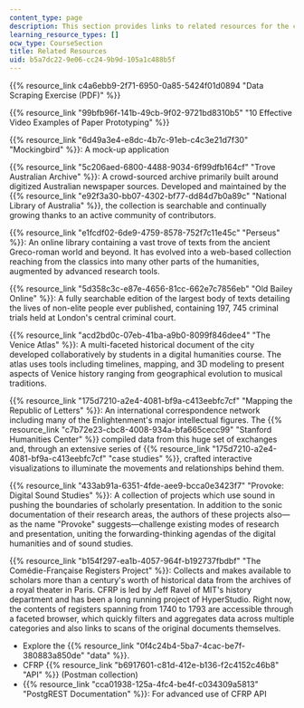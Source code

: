 ```yaml
---
content_type: page
description: This section provides links to related resources for the course.
learning_resource_types: []
ocw_type: CourseSection
title: Related Resources
uid: b5a7dc22-9e06-cc24-9b9d-105a1c488b5f
---
```


{{% resource_link c4a6ebb9-2f71-6950-0a85-5424f01d0894 "Data Scraping Exercise (PDF)" %}}

{{% resource_link "99bfb96f-141b-49cb-9f02-9721bd8310b5" "10 Effective Video Examples of Paper Prototyping" %}}

{{% resource_link "6d49a3e4-e8dc-4b7c-91eb-c4c3e21d7f30" "Mockingbird" %}}: A mock-up application

{{% resource_link "5c206aed-6800-4488-9034-6f99dfb164cf" "Trove Australian Archive" %}}: A crowd-sourced archive primarily built around digitized Australian newspaper sources. Developed and maintained by the {{% resource_link "e92f3a30-bb07-4302-bf77-dd84d7b0a89c" "National Library of Australia" %}}, the collection is searchable and continually growing thanks to an active community of contributors.

{{% resource_link "e1fcdf02-6de9-4759-8578-752f7c11e45c" "Perseus" %}}: An online library containing a vast trove of texts from the ancient Greco-roman world and beyond. It has evolved into a web-based collection reaching from the classics into many other parts of the humanities, augmented by advanced research tools.

{{% resource_link "5d358c3c-e87e-4656-81cc-662e7c7856eb" "Old Bailey Online" %}}: A fully searchable edition of the largest body of texts detailing the lives of non-elite people ever published, containing 197, 745 criminal trials held at London's central criminal court.

{{% resource_link "acd2bd0c-07eb-41ba-a9b0-8099f846dee4" "The Venice Atlas" %}}: A multi-faceted historical document of the city developed collaboratively by students in a digital humanities course. The atlas uses tools including timelines, mapping, and 3D modeling to present aspects of Venice history ranging from geographical evolution to musical traditions.

{{% resource_link "175d7210-a2e4-4081-bf9a-c413eebfc7cf" "Mapping the Republic of Letters" %}}: An international correspondence network including many of the Enlightenment's major intellectual figures. The {{% resource_link "c7b72e23-cbc8-4008-934a-bfa665cecc99" "Stanford Humanities Center" %}} compiled data from this huge set of exchanges and, through an extensive series of {{% resource_link "175d7210-a2e4-4081-bf9a-c413eebfc7cf" "case studies" %}}, crafted interactive visualizations to illuminate the movements and relationships behind them.

{{% resource_link "433ab91a-6351-4fde-aee9-bcca0e3423f7" "Provoke: Digital Sound Studies" %}}: A collection of projects which use sound in pushing the boundaries of scholarly presentation. In addition to the sonic documentation of their research areas, the authors of these projects also—as the name "Provoke" suggests—challenge existing modes of research and presentation, uniting the forwarding-thinking agendas of the digital humanities and of sound studies.

{{% resource_link "b154f297-ea1b-4057-964f-b192737fbdbf" "The Comédie-Française Registers Project" %}}: Collects and makes available to scholars more than a century's worth of historical data from the archives of a royal theater in Paris. CFRP is led by Jeff Ravel of MIT's history department and has been a long running project of HyperStudio. Right now, the contents of registers spanning from 1740 to 1793 are accessible through a faceted browser, which quickly filters and aggregates data across multiple categories and also links to scans of the original documents themselves.

*   Explore the {{% resource_link "0f4c24b4-5ba7-4cac-be7f-380883a850de" "data" %}}.
*   CFRP {{% resource_link "b6917601-c81d-412e-b136-f2c4152c46b8" "API" %}} (Postman collection)
*   {{% resource_link "cca01938-125a-4fc4-be4f-c034309a5813" "PostgREST Documentation" %}}: For advanced use of CFRP API